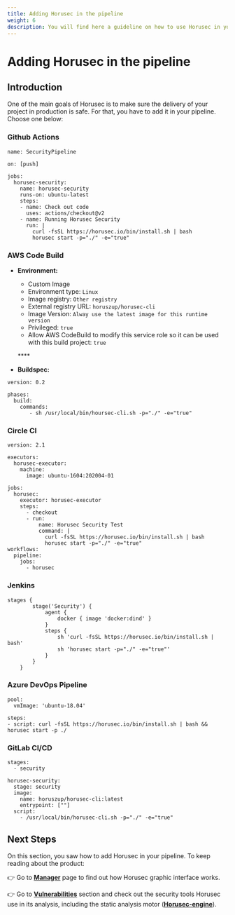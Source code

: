 ```yaml
---
title: Adding Horusec in the pipeline
weight: 6
description: You will find here a guideline on how to use Horusec in your pipeline.
---
```


# Adding Horusec in the pipeline

## Introduction

One of the main goals of Horusec is to make sure the delivery of your project in production is safe. For that,  you have to add it in your pipeline. Choose one below: 

### Github Actions

```text
name: SecurityPipeline

on: [push]

jobs:
  horusec-security:
    name: horusec-security
    runs-on: ubuntu-latest
    steps:
    - name: Check out code
      uses: actions/checkout@v2
    - name: Running Horusec Security
      run: |
        curl -fsSL https://horusec.io/bin/install.sh | bash
        horusec start -p="./" -e="true"

```

### AWS Code Build

* **Environment:**

  * Custom Image
  * Environment type: `Linux` 
  * Image registry: `Other registry`
  * External registry URL: `horuszup/horusec-cli`
  * Image Version:  `Alway use the latest image for this runtime version`
  * Privileged:  `true`
  * Allow AWS CodeBuild to modify this service role so it can be used with this build project: `true`

  \*\*\*\*

* **Buildspec:**

```text
version: 0.2

phases:
  build:
    commands:
       - sh /usr/local/bin/hoursec-cli.sh -p="./" -e="true"

```

### Circle CI

```text
version: 2.1

executors:
  horusec-executor:
    machine:
      image: ubuntu-1604:202004-01

jobs:
  horusec:
    executor: horusec-executor
    steps:
      - checkout
      - run:
          name: Horusec Security Test
          command: |
            curl -fsSL https://horusec.io/bin/install.sh | bash
            horusec start -p="./" -e="true"
workflows:
  pipeline:
    jobs:
      - horusec

```

### Jenkins

```text
stages {
        stage('Security') {
            agent {
                docker { image 'docker:dind' }
            }
            steps {
                sh 'curl -fsSL https://horusec.io/bin/install.sh | bash'
                sh 'horusec start -p="./" -e="true"'
            }
        }
    }

```

### Azure DevOps Pipeline

```text
pool:
  vmImage: 'ubuntu-18.04'

steps:
- script: curl -fsSL https://horusec.io/bin/install.sh | bash && horusec start -p ./
```

### GitLab CI/CD

```text
stages:
  - security

horusec-security:
  stage: security
  image:
    name: horuszup/horusec-cli:latest
    entrypoint: [""]
  script:
    - /usr/local/bin/horusec-cli.sh -p="./" -e="true"
```

## **Next Steps**

On this section, you saw how to add Horusec in your pipeline. To keep reading about the product:

👉 Go to [**Manager**](references/manager/) page to find out how Horusec graphic interface works. 

👉 Go to [**Vulnerabilities**](references/vulnerabilities/) section and check out the security tools Horusec use in its analysis, including the static analysis motor \([**Horusec-engine**](references/vulnerabilities/#tools-that-use-horusec-engine)\). 
